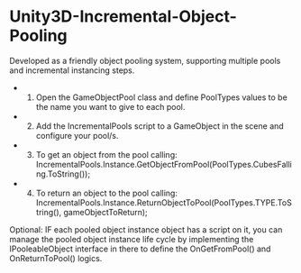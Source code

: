 # Unity3D-Incremental-Object-Pooling

Developed as a friendly object pooling system, supporting multiple pools and incremental instancing steps.


* 1. Open the GameObjectPool class and define PoolTypes values to be the name you want to give to each pool.

* 2. Add the IncrementalPools script to a GameObject in the scene and configure your pool/s.

* 3. To get an object from the pool calling:
IncrementalPools.Instance.GetObjectFromPool(PoolTypes.CubesFalling.ToString());

* 4. To return an object to the pool calling:
IncrementalPools.Instance.ReturnObjectToPool(PoolTypes.TYPE.ToString(), gameObjectToReturn);

Optional: IF each pooled object instance object has a script on it, you can manage the pooled object instance life cycle by implementing the IPooleableObject interface in there to define the OnGetFromPool() and OnReturnToPool() logics.
